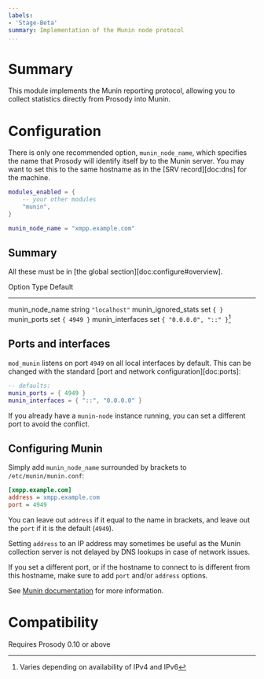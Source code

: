 ```yaml
---
labels:
- 'Stage-Beta'
summary: Implementation of the Munin node protocol
...
```


Summary
=======

This module implements the Munin reporting protocol, allowing you to
collect statistics directly from Prosody into Munin.

Configuration
=============

There is only one recommended option, `munin_node_name`, which specifies
the name that Prosody will identify itself by to the Munin server. You
may want to set this to the same hostname as in the [SRV record][doc:dns]
for the machine.

```lua
modules_enabled = {
    -- your other modules
    "munin",
}

munin_node_name = "xmpp.example.com"
```


## Summary

All these must be in [the global section][doc:configure#overview].

  Option                  Type     Default
  ----------------------- -------- ---------------------------
  munin\_node\_name       string   `"localhost"`
  munin\_ignored\_stats   set      `{ }`
  munin\_ports            set      `{ 4949 }`
  munin\_interfaces       set      `{ "0.0.0.0", "::" }`[^1]

[^1]: Varies depending on availability of IPv4 and IPv6

## Ports and interfaces


`mod_munin` listens on port `4949` on all local interfaces by default.
This can be changed with the standard [port and network configuration][doc:ports]:


``` lua
-- defaults:
munin_ports = { 4949 }
munin_interfaces = { "::", "0.0.0.0" }
```

If you already have a `munin-node` instance running, you can set a
different port to avoid the conflict.

## Configuring Munin

Simply add `munin_node_name` surrounded by brackets to `/etc/munin/munin.conf`:

``` ini
[xmpp.example.com]
address = xmpp.example.com
port = 4949
```

You can leave out `address` if it equal to the name in brackets, and
leave out the `port` if it is the default (`4949`).

Setting `address` to an IP address may sometimes be useful as the Munin
collection server is not delayed by DNS lookups in case of network
issues.

If you set a different port, or if the hostname to connect to is
different from this hostname, make sure to add `port` and/or `address`
options.

See [Munin documentation][muninconf] for more information.

Compatibility
=============

Requires Prosody 0.10 or above

[muninconf]: http://guide.munin-monitoring.org/en/stable-2.0/reference/munin.conf.html
